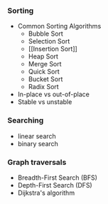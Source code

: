 ### Sorting
- Common Sorting Algorithms
	- Bubble Sort
	- Selection Sort
	- [[Insertion Sort]]
	- Heap Sort
	- Merge Sort
	- Quick Sort
	- Bucket Sort
	- Radix Sort
- In-place vs out-of-place
- Stable vs unstable

### Searching
- linear search 
- binary search

### Graph traversals
- Breadth-First Search (BFS)
- Depth-First Search (DFS)
- Dijkstra's algorithm